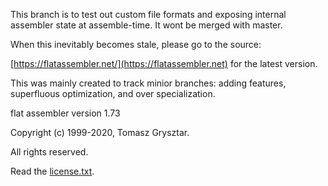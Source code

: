 This branch is to test out custom file formats and exposing internal assembler state at assemble-time. It wont be merged with master.



When this inevitably becomes stale, please go to the source:

[https://flatassembler.net/](https://flatassembler.net) for the latest version.

This was mainly created to track minior branches: adding features, superfluous optimization, and over specialization.

flat assembler  version 1.73

Copyright (c) 1999-2020, Tomasz Grysztar.

All rights reserved.

Read the [license.txt](LICENSE.TXT).
